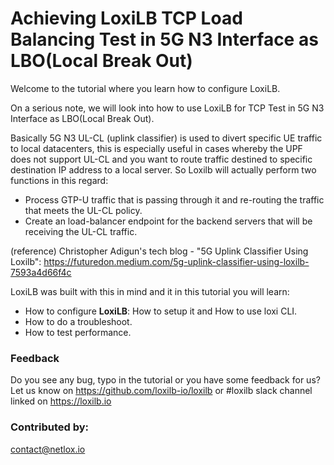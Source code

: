 #  Achieving LoxiLB TCP Load Balancing Test in 5G N3 Interface as LBO(Local Break Out)

Welcome to the tutorial where you learn how to configure LoxiLB.

On a serious note, we will look into how to use LoxiLB for TCP Test in 5G N3 Interface as LBO(Local Break Out). 

Basically 5G N3 UL-CL (uplink classifier) is used to divert specific UE traffic to local datacenters, this is especially useful in cases whereby the UPF does not support UL-CL and you want to route traffic destined to specific destination IP address to a local server. So Loxilb will actually perform two functions in this regard:

* Process GTP-U traffic that is passing through it and re-routing the traffic that meets the UL-CL policy.
* Create an load-balancer endpoint for the backend servers that will be receiving the UL-CL traffic.

(reference) Christopher Adigun's tech blog - "5G Uplink Classifier Using Loxilb": https://futuredon.medium.com/5g-uplink-classifier-using-loxilb-7593a4d66f4c

LoxiLB was built with this in mind and it in this tutorial you will learn:

* How to configure **LoxiLB**: How to setup it and How to use loxi CLI.
* How to do a troubleshoot.
* How to test performance.

### Feedback

Do you see any bug, typo in the tutorial or you have some feedback for us?
Let us know on https://github.com/loxilb-io/loxilb or #loxilb slack channel linked on https://loxilb.io

### Contributed by:
contact@netlox.io

